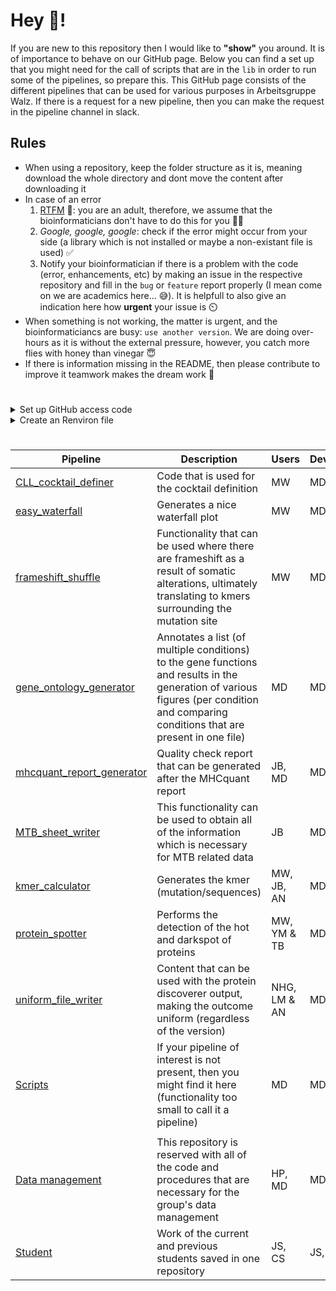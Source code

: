
# Hey 👋!

If you are new to this repository then I would like to **"show"** you around. It is of importance to behave on our GitHub page. Below you can find a set up that you might need for the call of scripts that are in the `lib` in order to run some of the pipelines, so prepare this. This GitHub page consists of the different pipelines that can be used for various purposes in Arbeitsgruppe Walz. If there is a request for a new pipeline, then you can make the request in the pipeline channel in slack.

## Rules
* When using a repository, keep the folder structure as it is, meaning download the whole directory and dont move the content after downloading it
* In case of an error
  1. [RTFM](https://nl.wikipedia.org/wiki/Read_the_fucking_manual) 🤦: you are an adult, therefore, we assume that the bioinformaticians don't have to do this for you 🤷‍♀️
  2. *Google, google, google*: check if the error might occur from your side (a library which is not installed or maybe a non-existant file is used) ✅
  3. Notify your bioinformatician if there is a problem with the code (error, enhancements, etc) by making an issue in the respective repository and fill in the `bug` or `feature` report properly (I mean come on we are academics here... 😅). It is helpfull to also give an indication here how **urgent** your issue is ⏲️
* When something is not working, the matter is urgent, and the bioinformaticiancs are busy: `use another version`. We are doing over-hours as it is without the external pressure, however, you catch more flies with honey than vinegar 😇
* If there is information missing in the README, then please contribute to improve it teamwork makes the dream work 💪

#

<details markdown="1">

<summary>Set up GitHub access code</summary>

## General purpose
Since copy-pasting is a **sin**, script stored in the library can be accessed in other scripts easily. 
Before this is possible, you need to make sure that your personalized access token and github email address are stored on your computer in an external file. 
How this is done, can be read below.

1. Generate a new token on [GitHub](https://github.com/settings/tokens/new)
2. Add a note, describing where you are using this token for (example; `GITHUB_PAT`)
3. Fill in the expiration date (example; `90 days` or `No expiration`)
4. Select the following scopes:

    - [x] **repo**
      - [x] repo:status
      - [x] repo_deployment
      - [x] public_repo
      - [x] repo:invite
      - [x] security_events
    - [ ] **workflow**
    - [ ] **write:packages**
      - [ ] read:packages
    - [ ] **delete:packages**
    - [ ] **admin:org**
      - [ ] write:org
      - [ ] read:org
    - [ ] **admin:public_key**
      - [ ] write:public_key
      - [ ] read:public_key
    - [X] **admin:repo_hook**
      - [X] write:repo_hook
      - [X] read:repo_hook
    - [ ] **admin:org_hook**
    - [ ] **gist**
    - [ ] **notifications**
    - [ ] **user**
      - [ ] read:user
      - [ ] user:email
      - [ ] user:follow
    - [X] **delete_repo**
    - [ ] **write:discussion**
      - [ ] read:discussion
    - [ ] **admin:enterprise**
      - [ ] manage_billing:enterprise
      - [ ] read:enterprise
    - [ ] **admin:gpg_key**
      - [ ] write:gpg_key
      - [ ] read:gpg_key

5. Click on `Generate token`
6. Copy-paste the code which is highlighted in the green bar (this is your personalized access code) 

### Problems

If you want to have an overview about with codes are made, or if you want to remove or generate one, then you can go to the [Personalized access tokens] (https://github.com/settings/tokens) overview
Additionally, a detailed overview is provided in the GitHub [documents](https://docs.github.com/en/authentication/keeping-your-account-and-data-secure/creating-a-personal-access-token).

</details>

<details markdown="1">

<summary>Create an Renviron file</summary>

### Mac and Linux
1. Open the terminal (Control + Option + Shift + T / Ctrl+Alt+T) and type `touch $HOME/.Renviron`
2. To open the file you just created in the terminal using `open $HOME/.Renviron`

3. Then write the following information:
```
GITHUB_MAIL=[github email] 
GITHUB_PAT=[personalized access code]
```

4. This will save and store the content in an `.Renviron` file which is located in the Home folder.
5. If you opened RStudio, then reopen this.
6. As a test, run `Sys.getenv('GITHUB_MAIL')` to access the variable in R.

### Windows

1. Press Windows+R to open the Run dialog box, and then type `powershell` in the text box and open this. 
2. Copy this code into powershell

```
Add-Content c:\Users\$env:USERNAME\Documents\.Renviron "GITHUB_MAIL=[github email]"
Add-Content c:\Users\$env:USERNAME\Documents\.Renviron "GITHUB_PAT=[personalized access code]"
```
3. This will save and store the content in an `.Renviron` file in the Documents folder. 
4. If you opened RStudio, then reopen this. 
5. As a test, run `Sys.getenv('GITHUB_MAIL')` to access the variable in R.

### Problems
If you dont see anything when you run `Sys.getenv('GITHUB_MAIL')`, then the first rule when something goes wrong is [RTFM](https://en.wikipedia.org/wiki/RTFM), however you can also try to bribe your favorite bioinformatician (maybe this works).

</details>

#

| Pipeline | Description | Users | Developer(s) |
| --- | --- | --- | --- |
| [CLL_cocktail_definer](https://github.com/AG-Walz/CLL_cocktail_definer) | Code that is used for the cocktail definition | MW | MD |
| [easy_waterfall](https://github.com/AG-Walz/easy_waterfall) | Generates a nice waterfall plot | MW | MD |
| [frameshift_shuffle](https://github.com/AG-Walz/frameshift_shuffle) | Functionality that can be used where there are frameshift as a result of somatic alterations, ultimately translating to kmers surrounding the mutation site | MW | MD |
| [gene_ontology_generator](https://github.com/AG-Walz/gene_ontology_annotator) | Annotates a list (of multiple conditions) to the gene functions and results in the generation of various figures (per condition and comparing conditions that are present in one file)  | MD | MD |
| [mhcquant_report_generator](https://github.com/AG-Walz/mhcquant_report_generator) | Quality check report that can be generated after the MHCquant report | JB, MD | MD |
| [MTB_sheet_writer](https://github.com/AG-Walz/MTB_sheet_writer) | This functionality can be used to obtain all of the information which is necessary for MTB related data | JB | MD |
| [kmer_calculator](https://github.com/AG-Walz/kmer_calculator) | Generates the kmer (mutation/sequences) | MW, JB, AN | MD |
| [protein_spotter](https://github.com/AG-Walz/protein_spotter) | Performs the detection of the hot and darkspot of proteins | MW, YM & TB | MD |
| [uniform_file_writer](https://github.com/AG-Walz/uniform_file_writer) | Content that can be used with the protein discoverer output, making the outcome uniform (regardless of the version) | NHG, LM & AN | MD |
| [Scripts](https://github.com/AG-Walz/smallScripts) | If your pipeline of interest is not present, then you might find it here (functionality too small to call it a pipeline)| MD | MD|
||||
| [Data management](https://github.com/AG-Walz/data-management) | This repository is reserved with all of the code and procedures that are necessary for the group's data management| HP, MD | MD |
| [Student](https://github.com/AG-Walz/students) | Work of the current and previous students saved in one repository | JS, CS | JS, CS |
